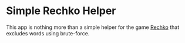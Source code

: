 # Simple Rechko Helper

This app is nothing more than a simple helper for the game [Rechko](http://www.rechko.com) that excludes words using brute-force.
